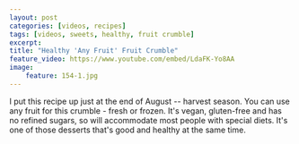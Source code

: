 ```yaml
---
layout: post
categories: [videos, recipes]
tags: [videos, sweets, healthy, fruit crumble]
excerpt: 
title: "Healthy 'Any Fruit' Fruit Crumble"
feature_video: https://www.youtube.com/embed/LdaFK-Yo8AA
image:
    feature: 154-1.jpg
---
```


I put this recipe up just at the end of August -- harvest season. You can use any fruit for this crumble - fresh or frozen.  It's vegan, gluten-free and has no refined sugars, so will accommodate most people with special diets.  It's one of those desserts that's good and healthy at the same time.
